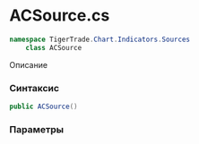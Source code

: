 
# ACSource.cs
```csharp
namespace TigerTrade.Chart.Indicators.Sources  
    class ACSource
```

Описание

### Синтаксис
```csharp
public ACSource()
```

### Параметры

                    
                    